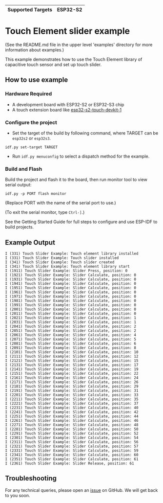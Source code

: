 | Supported Targets | ESP32-S2 |
| ----------------- | -------- |

# Touch Element slider example

(See the README.md file in the upper level 'examples' directory for more information about examples.)

This example demonstrates how to use the Touch Element library of capacitive touch sensor and set up touch slider.

## How to use example

### Hardware Required

* A development board with ESP32-S2 or ESP32-S3 chip
* A touch extension board like [esp32-s2-touch-devkit-1](https://docs.espressif.com/projects/espressif-esp-dev-kits/en/latest/esp32s2/esp32-s2-touch-devkit-1/user_guide.html)

### Configure the project

* Set the target of the build by following command, where TARGET can be `esp32s2` or `esp32s3`.
```
idf.py set-target TARGET
```
* Run `idf.py menuconfig` to select a dispatch method for the example.

### Build and Flash

Build the project and flash it to the board, then run monitor tool to view serial output:

```
idf.py -p PORT flash monitor
```

(Replace PORT with the name of the serial port to use.)

(To exit the serial monitor, type ``Ctrl-]``.)

See the Getting Started Guide for full steps to configure and use ESP-IDF to build projects.

## Example Output

```
I (331) Touch Slider Example: Touch element library installed
I (331) Touch Slider Example: Touch slider installed
I (341) Touch Slider Example: Touch slider created
I (341) Touch Slider Example: Touch element library start
I (1911) Touch Slider Example: Slider Press, position: 0
I (1921) Touch Slider Example: Slider Calculate, position: 0
I (1931) Touch Slider Example: Slider Calculate, position: 0
I (1941) Touch Slider Example: Slider Calculate, position: 0
I (1951) Touch Slider Example: Slider Calculate, position: 0
I (1961) Touch Slider Example: Slider Calculate, position: 0
I (1971) Touch Slider Example: Slider Calculate, position: 0
I (1981) Touch Slider Example: Slider Calculate, position: 0
I (1991) Touch Slider Example: Slider Calculate, position: 0
I (2001) Touch Slider Example: Slider Calculate, position: 0
I (2011) Touch Slider Example: Slider Calculate, position: 0
I (2021) Touch Slider Example: Slider Calculate, position: 1
I (2031) Touch Slider Example: Slider Calculate, position: 1
I (2041) Touch Slider Example: Slider Calculate, position: 2
I (2051) Touch Slider Example: Slider Calculate, position: 2
I (2061) Touch Slider Example: Slider Calculate, position: 4
I (2071) Touch Slider Example: Slider Calculate, position: 5
I (2081) Touch Slider Example: Slider Calculate, position: 6
I (2091) Touch Slider Example: Slider Calculate, position: 8
I (2101) Touch Slider Example: Slider Calculate, position: 10
I (2111) Touch Slider Example: Slider Calculate, position: 12
I (2121) Touch Slider Example: Slider Calculate, position: 15
I (2131) Touch Slider Example: Slider Calculate, position: 17
I (2141) Touch Slider Example: Slider Calculate, position: 19
I (2151) Touch Slider Example: Slider Calculate, position: 22
I (2161) Touch Slider Example: Slider Calculate, position: 24
I (2171) Touch Slider Example: Slider Calculate, position: 26
I (2181) Touch Slider Example: Slider Calculate, position: 29
I (2191) Touch Slider Example: Slider Calculate, position: 31
I (2201) Touch Slider Example: Slider Calculate, position: 33
I (2211) Touch Slider Example: Slider Calculate, position: 35
I (2221) Touch Slider Example: Slider Calculate, position: 37
I (2231) Touch Slider Example: Slider Calculate, position: 40
I (2241) Touch Slider Example: Slider Calculate, position: 42
I (2251) Touch Slider Example: Slider Calculate, position: 44
I (2261) Touch Slider Example: Slider Calculate, position: 46
I (2271) Touch Slider Example: Slider Calculate, position: 48
I (2281) Touch Slider Example: Slider Calculate, position: 50
I (2291) Touch Slider Example: Slider Calculate, position: 52
I (2301) Touch Slider Example: Slider Calculate, position: 54
I (2311) Touch Slider Example: Slider Calculate, position: 56
I (2321) Touch Slider Example: Slider Calculate, position: 57
I (2331) Touch Slider Example: Slider Calculate, position: 59
I (2341) Touch Slider Example: Slider Calculate, position: 60
I (2351) Touch Slider Example: Slider Calculate, position: 61
I (2361) Touch Slider Example: Slider Release, position: 61
```

## Troubleshooting

For any technical queries, please open an [issue](https://github.com/espressif/esp-idf/issues) on GitHub. We will get back to you soon.
